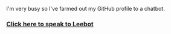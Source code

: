 I'm very busy so I've farmed out my GitHub profile to a chatbot. 

### <a href="https://ark-lee-web-ghbot.azurewebsites.net/" target="_blank">Click here to speak to Leebot</a>
